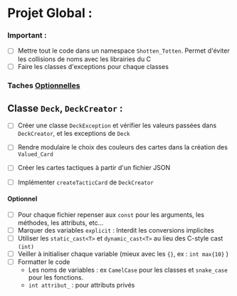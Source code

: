 

# Projet Global :
### Important :
- [ ] Mettre tout le code dans un namespace `Shotten_Totten`.
Permet d'éviter les collisions de noms avec les librairies du C 
- [ ] Faire les classes d'exceptions pour chaque classes

### Taches [Optionnelles](#optionnel)

## Classe `Deck`, `DeckCreator` :
- [ ] Créer une classe `DeckException` et vérifier
les valeurs passées dans `DeckCreator`, et les exceptions de `Deck`
- [ ] Rendre modulaire le choix des couleurs des cartes dans la création des `Valued_Card`
- [ ] Créer les cartes tactiques à partir d'un fichier JSON
- [ ] Implémenter `createTacticCard` de `DeckCreator`


#### Optionnel
- [ ] Pour chaque fichier repenser aux `const` pour les arguments, les méthodes, les attributs, etc...
- [ ] Marquer des variables `explicit` : Interdit les conversions implicites
- [ ] Utiliser les `static_cast<T>` et `dynamic_cast<T>` au lieu des C-style cast `(int)`
- [ ] Veiller à initialiser chaque variable (mieux avec les `{}`, ex : `int max{10}` )
- [ ] Formatter le code
    - Les noms de variables :  ex `CamelCase` pour les classes et `snake_case` pour les fonctions.
    - `int attribut_` : pour attributs privés
